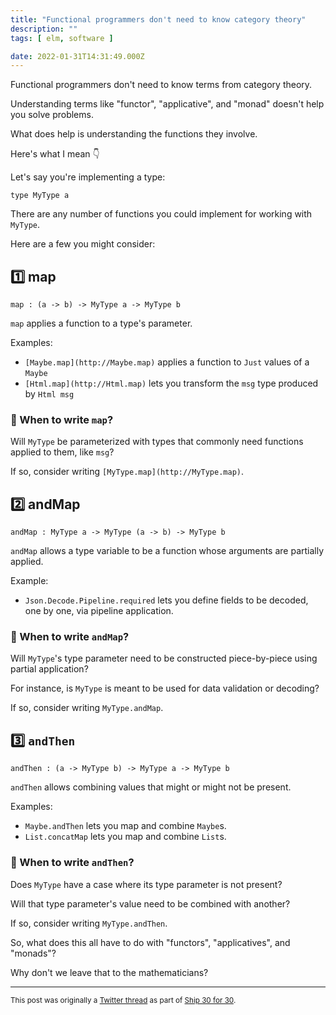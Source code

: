 ```yaml
---
title: "Functional programmers don't need to know category theory"
description: ""
tags: [ elm, software ]

date: 2022-01-31T14:31:49.000Z
---
```


Functional programmers don't need to know terms from category theory.

Understanding terms like "functor", "applicative", and "monad" doesn't help you solve problems.

What does help is understanding the functions they involve.

Here's what I mean 👇

Let's say you're implementing a type:

`type MyType a`

There are any number of functions you could implement for working with `MyType`.

Here are a few you might consider:

## 1️⃣ map

`map : (a -> b) -> MyType a -> MyType b`

`map` applies a function to a type's parameter.

Examples:

- `[Maybe.map](http://Maybe.map)` applies a function to `Just` values of a `Maybe`
- `[Html.map](http://Html.map)` lets you transform the `msg` type produced by `Html msg`

### 🤔 When to write `map`?

Will `MyType` be parameterized with types that commonly need functions applied to them, like `msg`?

If so, consider writing `[MyType.map](http://MyType.map)`.

## 2️⃣ andMap

`andMap : MyType a -> MyType (a -> b) -> MyType b`

`andMap` allows a type variable to be a function whose arguments are partially applied.

Example:

- `Json.Decode.Pipeline.required` lets you define fields to be decoded, one by one, via pipeline application.

### 🤔 When to write `andMap`?

Will `MyType`'s type parameter need to be constructed piece-by-piece using partial application?

For instance, is `MyType` is meant to be used for data validation or decoding?

If so, consider writing `MyType.andMap`.

## 3️⃣ `andThen`

`andThen : (a -> MyType b) -> MyType a -> MyType b`

`andThen` allows combining values that might or might not be present.

Examples:

- `Maybe.andThen` lets you map and combine `Maybe`s.
- `List.concatMap` lets you map and combine `List`s.

### 🤔 When to write `andThen`?

Does `MyType` have a case where its type parameter is not present?

Will that type parameter's value need to be combined with another?

If so, consider writing `MyType.andThen`.

So, what does this all have to do with "functors", "applicatives", and "monads"?

Why don't we leave that to the mathematicians?

---

<small>This post was originally a [Twitter thread](https://twitter.com/DuncanMalashock/status/1488158078595960837) as part of [Ship 30 for 30](https://www.ship30for30.com/).</small>